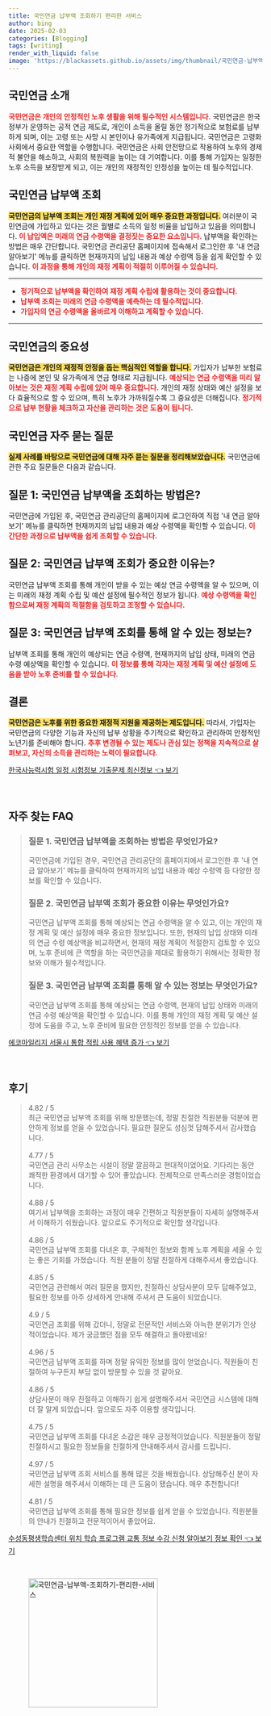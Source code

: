 ```yaml
---
title: 국민연금 납부액 조회하기 편리한 서비스
author: bing
date: 2025-02-03
categories: [Blogging]
tags: [writing]
render_with_liquid: false
image: 'https://blackassets.github.io/assets/img/thumbnail/국민연금-납부액-조회하기-편리한-서비스.webp'
---
```



<h2 id='국민연금_소개'>국민연금 소개</h2>

<p><b><span style="color: #ee2323;">국민연금은 개인의 안정적인 노후 생활을 위해 필수적인 시스템입니다.</span></b> 국민연금은 한국 정부가 운영하는 공적 연금 제도로, 개인이 소득을 올릴 동안 정기적으로 보험료를 납부하게 되며, 이는 고령 또는 사망 시 본인이나 유가족에게 지급됩니다. 국민연금은 고령화 사회에서 중요한 역할을 수행합니다. 국민연금은 사회 안전망으로 작용하여 노후의 경제적 불안을 해소하고, 사회의 복원력을 높이는 데 기여합니다. 이를 통해 가입자는 일정한 노후 소득을 보장받게 되고, 이는 개인의 재정적인 안정성을 높이는 데 필수적입니다.</p>

<h2 id='국민연금_납부액_조회'>국민연금 납부액 조회</h2>

<p><b><span style="background-color: #ffe066;">국민연금의 납부액 조회는 개인 재정 계획에 있어 매우 중요한 과정입니다.</span></b> 여러분이 국민연금에 가입하고 있다는 것은 월별로 소득의 일정 비율을 납입하고 있음을 의미합니다. <b><span style="color: #ee2323;">이 납입액은 미래의 연금 수령액을 결정짓는 중요한 요소입니다.</span></b> 납부액을 확인하는 방법은 매우 간단합니다. 국민연금 관리공단 홈페이지에 접속해서 로그인한 후 '내 연금 알아보기' 메뉴를 클릭하면 현재까지의 납입 내용과 예상 수령액 등을 쉽게 확인할 수 있습니다. <b><span style="color: #ee2323;">이 과정을 통해 개인의 재정 계획이 적절히 이루어질 수 있습니다.</span></b></p>

<hr />

<ul>
    <li><b><span style="color: #ee2323;">정기적으로 납부액을 확인하여 재정 계획 수립에 활용하는 것이 중요합니다.</span></b></li>
    <li><b><span style="color: #ee2323;">납부액 조회는 미래의 연금 수령액을 예측하는 데 필수적입니다.</span></b></li>
    <li><b><span style="color: #ee2323;">가입자의 연금 수령액을 올바르게 이해하고 계획할 수 있습니다.</span></b></li>
</ul>

<hr />

<h2 id='국민연금_중요성'>국민연금의 중요성</h2>

<p><b><span style="background-color: #ffe066;">국민연금은 개인의 재정적 안정을 돕는 핵심적인 역할을 합니다.</span></b> 가입자가 납부한 보험료는 나중에 본인 및 유가족에게 연금 형태로 지급됩니다. <b><span style="color: #ee2323;">예상되는 연금 수령액을 미리 알아보는 것은 재정 계획 수립에 있어 매우 중요합니다.</span></b> 개인의 재정 상태와 예산 설정을 보다 효율적으로 할 수 있으며, 특히 노후가 가까워질수록 그 중요성은 더해집니다. <b><span style="color: #ee2323;">정기적으로 납부 현황을 체크하고 자산을 관리하는 것은 도움이 됩니다.</span></b></p>

<h2 id='자주_묻는_질문'>국민연금 자주 묻는 질문</h2>

<p><b><span style="background-color: #ffe066;">실제 사례를 바탕으로 국민연금에 대해 자주 묻는 질문을 정리해보았습니다.</span></b> 국민연금에 관한 주요 질문들은 다음과 같습니다.</p>

<h2 id='질문_1'>질문 1: 국민연금 납부액을 조회하는 방법은?</h2>

<p>국민연금에 가입된 후, 국민연금 관리공단의 홈페이지에 로그인하여 직접 '내 연금 알아보기' 메뉴를 클릭하면 현재까지의 납입 내용과 예상 수령액을 확인할 수 있습니다. <b><span style="color: #ee2323;">이 간단한 과정으로 납부액을 쉽게 조회할 수 있습니다.</span></b></p>

<h2 id='질문_2'>질문 2: 국민연금 납부액 조회가 중요한 이유는?</h2>

<p>국민연금 납부액 조회를 통해 개인이 받을 수 있는 예상 연금 수령액을 알 수 있으며, 이는 미래의 재정 계획 수립 및 예산 설정에 필수적인 정보가 됩니다. <b><span style="color: #ee2323;">예상 수령액을 확인함으로써 재정 계획의 적절함을 검토하고 조정할 수 있습니다.</span></b></p>

<h2 id='질문_3'>질문 3: 국민연금 납부액 조회를 통해 알 수 있는 정보는?</h2>

<p>납부액 조회를 통해 개인의 예상되는 연금 수령액, 현재까지의 납입 상태, 미래의 연금 수령 예상액을 확인할 수 있습니다. <b><span style="color: #ee2323;">이 정보를 통해 각자는 재정 계획 및 예산 설정에 도움을 받아 노후 준비를 할 수 있습니다.</span></b></p>

<h2 id='결론'>결론</h2>

<p><b><span style="background-color: #ffe066;">국민연금은 노후를 위한 중요한 재정적 지원을 제공하는 제도입니다.</span></b> 따라서, 가입자는 국민연금의 다양한 기능과 자신의 납부 상황을 주기적으로 확인하고 관리하여 안정적인 노년기를 준비해야 합니다. <b><span style="color: #ee2323;">추후 변경될 수 있는 제도나 관심 있는 정책을 지속적으로 살펴보고, 자신의 소득을 관리하는 노력이 필요합니다.</span></b></p>


<p><a class="click-button" title="한국사능력시험 일정 시험정보 기출문제 최신정보" href="https://blackassets.github.io/posts/%ED%95%9C%EA%B5%AD%EC%82%AC%EB%8A%A5%EB%A0%A5%EC%8B%9C%ED%97%98-%EC%9D%BC%EC%A0%95-%EC%8B%9C%ED%97%98%EC%A0%95%EB%B3%B4-%EA%B8%B0%EC%B6%9C%EB%AC%B8%EC%A0%9C-%EC%B5%9C%EC%8B%A0%EC%A0%95%EB%B3%B4/" rel="dofollow">한국사능력시험 일정 시험정보 기출문제 최신정보 👈 보기</a></p><br>
<h2 id='자주_찾는_FAQ'>자주 찾는 FAQ</h2>
<div itemscope="" itemtype="https://schema.org/FAQPage"> 
<blockquote> 
<div itemscope="" itemprop="mainEntity" itemtype="https://schema.org/Question"> 
<h3 itemprop="name">질문 1. 국민연금 납부액을 조회하는 방법은 무엇인가요?</h3> 
<div itemscope="" itemprop="acceptedAnswer" itemtype="https://schema.org/Answer"> 
<span itemprop="text"> 
<p>국민연금에 가입된 경우, 국민연금 관리공단의 홈페이지에서 로그인한 후 '내 연금 알아보기' 메뉴를 클릭하여 현재까지의 납입 내용과 예상 수령액 등 다양한 정보를 확인할 수 있습니다.</p> 
</span> 
</div> 
</div> 

<div itemscope="" itemprop="mainEntity" itemtype="https://schema.org/Question"> 
<h3 itemprop="name">질문 2. 국민연금 납부액 조회가 중요한 이유는 무엇인가요?</h3> 
<div itemscope="" itemprop="acceptedAnswer" itemtype="https://schema.org/Answer"> 
<span itemprop="text"> 
<p>국민연금 납부액 조회를 통해 예상되는 연금 수령액을 알 수 있고, 이는 개인의 재정 계획 및 예산 설정에 매우 중요한 정보입니다. 또한, 현재의 납입 상태와 미래의 연금 수령 예상액을 비교하면서, 현재의 재정 계획이 적절한지 검토할 수 있으며, 노후 준비에 큰 역할을 하는 국민연금을 제대로 활용하기 위해서는 정확한 정보와 이해가 필수적입니다.</p> 
</span> 
</div> 
</div> 

<div itemscope="" itemprop="mainEntity" itemtype="https://schema.org/Question"> 
<h3 itemprop="name">질문 3. 국민연금 납부액 조회를 통해 알 수 있는 정보는 무엇인가요?</h3> 
<div itemscope="" itemprop="acceptedAnswer" itemtype="https://schema.org/Answer"> 
<span itemprop="text"> 
<p>국민연금 납부액 조회를 통해 예상되는 연금 수령액, 현재의 납입 상태와 미래의 연금 수령 예상액을 확인할 수 있습니다. 이를 통해 개인의 재정 계획 및 예산 설정에 도움을 주고, 노후 준비에 필요한 안정적인 정보를 얻을 수 있습니다.</p> 
</span> 
</div> 
</div> 
</blockquote> 
</div>
<p><a class="click-button" title="에코마일리지 서울시 통합 적립 사용 혜택 증가" href="https://blackassets.github.io/posts/%EC%97%90%EC%BD%94%EB%A7%88%EC%9D%BC%EB%A6%AC%EC%A7%80-%EC%84%9C%EC%9A%B8%EC%8B%9C-%ED%86%B5%ED%95%A9-%EC%A0%81%EB%A6%BD-%EC%82%AC%EC%9A%A9-%ED%98%9C%ED%83%9D-%EC%A6%9D%EA%B0%80/" rel="dofollow">에코마일리지 서울시 통합 적립 사용 혜택 증가 👈 보기</a></p><br>
<h2 id='후기'>후기</h2>
<div itemscope itemtype="https://schema.org/Product">
  <blockquote>
  <div itemprop="review" itemscope itemtype="https://schema.org/Review">
      <div itemprop="reviewRating" itemscope itemtype="https://schema.org/Rating"> <span itemprop="ratingValue">4.82</span> / <span itemprop="bestRating">5</span> </div>
      <span itemprop="reviewBody">최근 국민연금 납부액 조회를 위해 방문했는데, 정말 친절한 직원분들 덕분에 편안하게 정보를 얻을 수 있었습니다. 필요한 질문도 성심껏 답해주셔서 감사했습니다.</span>
  </div>
  <br>
  <div itemprop="review" itemscope itemtype="https://schema.org/Review">
      <div itemprop="reviewRating" itemscope itemtype="https://schema.org/Rating"> <span itemprop="ratingValue">4.77</span> / <span itemprop="bestRating">5</span> </div>
      <span itemprop="reviewBody">국민연금 관리 사무소는 시설이 정말 깔끔하고 현대적이었어요. 기다리는 동안 쾌적한 환경에서 대기할 수 있어 좋았습니다. 전체적으로 만족스러운 경험이었습니다.</span>
  </div>
  <br>
  <div itemprop="review" itemscope itemtype="https://schema.org/Review">
      <div itemprop="reviewRating" itemscope itemtype="https://schema.org/Rating"> <span itemprop="ratingValue">4.88</span> / <span itemprop="bestRating">5</span> </div>
      <span itemprop="reviewBody">여기서 납부액을 조회하는 과정이 매우 간편하고 직원분들이 자세히 설명해주셔서 이해하기 쉬웠습니다. 앞으로도 주기적으로 확인할 생각입니다.</span>
  </div>
  <br>
  <div itemprop="review" itemscope itemtype="https://schema.org/Review">
      <div itemprop="reviewRating" itemscope itemtype="https://schema.org/Rating"> <span itemprop="ratingValue">4.86</span> / <span itemprop="bestRating">5</span> </div>
      <span itemprop="reviewBody">국민연금 납부액 조회를 다녀온 후, 구체적인 정보와 함께 노후 계획을 세울 수 있는 좋은 기회를 가졌습니다. 직원 분들이 정말 친절하게 대해주셔서 좋았습니다.</span>
  </div>
  <br>
  <div itemprop="review" itemscope itemtype="https://schema.org/Review">
      <div itemprop="reviewRating" itemscope itemtype="https://schema.org/Rating"> <span itemprop="ratingValue">4.85</span> / <span itemprop="bestRating">5</span> </div>
      <span itemprop="reviewBody">국민연금 관련해서 여러 질문을 했지만, 친절하신 상담사분이 모두 답해주었고, 필요한 정보를 아주 상세하게 안내해 주셔서 큰 도움이 되었습니다.</span>
  </div>
  <br>
  <div itemprop="review" itemscope itemtype="https://schema.org/Review">
      <div itemprop="reviewRating" itemscope itemtype="https://schema.org/Rating"> <span itemprop="ratingValue">4.9</span> / <span itemprop="bestRating">5</span> </div>
      <span itemprop="reviewBody">국민연금 조회를 위해 갔더니, 정말로 전문적인 서비스와 아늑한 분위기가 인상적이었습니다. 제가 궁금했던 점을 모두 해결하고 돌아왔네요!</span>
  </div>
  <br>
  <div itemprop="review" itemscope itemtype="https://schema.org/Review">
      <div itemprop="reviewRating" itemscope itemtype="https://schema.org/Rating"> <span itemprop="ratingValue">4.96</span> / <span itemprop="bestRating">5</span> </div>
      <span itemprop="reviewBody">국민연금 납부액 조회를 하며 정말 유익한 정보를 많이 얻었습니다. 직원들이 친절하여 누구든지 부담 없이 방문할 수 있을 것 같아요.</span>
  </div>
  <br>
  <div itemprop="review" itemscope itemtype="https://schema.org/Review">
      <div itemprop="reviewRating" itemscope itemtype="https://schema.org/Rating"> <span itemprop="ratingValue">4.86</span> / <span itemprop="bestRating">5</span> </div>
      <span itemprop="reviewBody">상담사분이 매우 친절하고 이해하기 쉽게 설명해주셔서 국민연금 시스템에 대해 더 잘 알게 되었습니다. 앞으로도 자주 이용할 생각입니다.</span>
  </div>
  <br>
  <div itemprop="review" itemscope itemtype="https://schema.org/Review">
      <div itemprop="reviewRating" itemscope itemtype="https://schema.org/Rating"> <span itemprop="ratingValue">4.75</span> / <span itemprop="bestRating">5</span> </div>
      <span itemprop="reviewBody">국민연금 납부액 조회를 다녀온 소감은 매우 긍정적이었습니다. 직원분들이 정말 친절하시고 필요한 정보들을 친절하게 안내해주셔서 감사를 드립니다.</span>
  </div>
  <br>
  <div itemprop="review" itemscope itemtype="https://schema.org/Review">
      <div itemprop="reviewRating" itemscope itemtype="https://schema.org/Rating"> <span itemprop="ratingValue">4.97</span> / <span itemprop="bestRating">5</span> </div>
      <span itemprop="reviewBody">국민연금 납부액 조회 서비스를 통해 많은 것을 배웠습니다. 상담해주신 분이 자세한 설명을 해주셔서 이해하는 데 큰 도움이 됐습니다. 매우 추천합니다!</span>
  </div>
  <br>
  <div itemprop="review" itemscope itemtype="https://schema.org/Review">
      <div itemprop="reviewRating" itemscope itemtype="https://schema.org/Rating"> <span itemprop="ratingValue">4.81</span> / <span itemprop="bestRating">5</span> </div>
      <span itemprop="reviewBody">국민연금 납부액 조회를 통해 필요한 정보를 쉽게 얻을 수 있었습니다. 직원분들의 안내가 친절하고 전문적이어서 좋았어요.</span>
  </div>
  </blockquote>
</div>
<p><a class="click-button" title="수성동평생학습센터 위치 학습 프로그램 교통 정보 수강 신청 알아보기 정보 확인" href="https://blackassets.github.io/posts/%EC%88%98%EC%84%B1%EB%8F%99%ED%8F%89%EC%83%9D%ED%95%99%EC%8A%B5%EC%84%BC%ED%84%B0-%EC%9C%84%EC%B9%98-%ED%95%99%EC%8A%B5-%ED%94%84%EB%A1%9C%EA%B7%B8%EB%9E%A8-%EA%B5%90%ED%86%B5-%EC%A0%95%EB%B3%B4-%EC%88%98%EA%B0%95-%EC%8B%A0%EC%B2%AD-%EC%95%8C%EC%95%84%EB%B3%B4%EA%B8%B0-%EC%A0%95%EB%B3%B4-%ED%99%95%EC%9D%B8/" rel="dofollow">수성동평생학습센터 위치 학습 프로그램 교통 정보 수강 신청 알아보기 정보 확인 👈 보기</a></p><br>
<figure class="image"><img src="https://blackassets.github.io/assets/img/thumbnail/국민연금-납부액-조회하기-편리한-서비스.webp" alt="국민연금-납부액-조회하기-편리한-서비스" width="256" height="256"></figure>